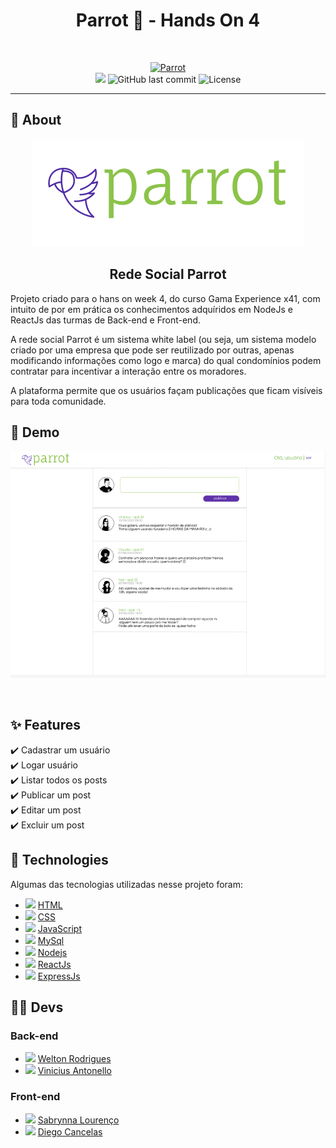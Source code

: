 <div align="center" id="top"> 
  <h1>Parrot 🦜️ - Hands On 4</h1>

&#xa0;


</div>
<p align="center">

  <a href="https://github.com/ViniciusAntonello/parrot/">
    <img alt="Parrot" src="https://img.shields.io/badge/-Github-5659EB?style=for-the-badge&logo=Github&logoColor=white&link=" />
  </a>
 
  </br>
  
  
  <img src="https://img.shields.io/badge/Parrot🦜️-5965e0?style=for-the-badge&labelColor=5965e0">
  
  <img alt="GitHub last commit" src="https://img.shields.io/github/last-commit/ViniciusAntonello/parrot?style=for-the-badge&label=last%20commit:&labelColor=5965e0&color=5965e0">

  <img alt="License" src="https://img.shields.io/badge/license-MIT-5965e0?style=for-the-badge&labelColor=5965e0&color=5965e0">
  <br />

</p>

<hr>




## :dart: About
<p align="center">
  <img src="https://github.com/WeltonDev/migrations/blob/main/logo.png">
</p>
<h2 align="center">Rede Social Parrot</h2>
<p>Projeto criado para o hans on week 4, do curso Gama Experience x41, com intuito de por em prática os conhecimentos adquíridos em NodeJs e ReactJs das turmas de Back-end e Front-end.
 </p>

  <p>
    A rede social Parrot é um sistema white label (ou seja, um sistema modelo criado por
uma empresa que pode ser reutilizado por outras, apenas modificando informações
como logo e marca) do qual condomínios podem contratar para incentivar a interação
    entre os moradores.
  </p>
  <p>
A plataforma permite que os usuários façam publicações que ficam visíveis para toda
comunidade.
  </p>
  
  ## :link: Demo
<p align="center">
<img src="https://github.com/WeltonDev/migrations/blob/main/Screenshot%20from%202022-06-16%2021-06-07.png">          
</p>
<br>

## :sparkles: Features
  
:heavy_check_mark: Cadastrar um usuário\
:heavy_check_mark: Logar usuário\
:heavy_check_mark: Listar todos os posts\
:heavy_check_mark: Publicar um post\
:heavy_check_mark: Editar um post\
:heavy_check_mark: Excluir um post


## :rocket: Technologies

Algumas das tecnologias utilizadas nesse projeto foram:

- <img src="https://uxwing.com/wp-content/themes/uxwing/download/10-brands-and-social-media/html.svg" width="28px"> [HTML](https://developer.mozilla.org/pt-BR/docs/Web/HTML)
- <img src="https://uxwing.com/wp-content/themes/uxwing/download/10-brands-and-social-media/css.svg" width="28px"> [CSS](https://developer.mozilla.org/pt-BR/docs/Web/CSS/)
- <img src="https://uxwing.com/wp-content/themes/uxwing/download/10-brands-and-social-media/javascript-programming-language.svg" width="28px"> [JavaScript](https://developer.mozilla.org/pt-BR/docs/Web/JavaScript/)
- <img src="https://uxwing.com/wp-content/themes/uxwing/download/10-brands-and-social-media/mysql.svg" width="28px"> [MySql](https://developer.mozilla.org/pt-BR/docs/Web/mysql/)
- <img src="https://uxwing.com/wp-content/themes/uxwing/download/10-brands-and-social-media/node-js.svg" width="28px"> [Nodejs](https://developer.mozilla.org/pt-BR/docs/Web/nodejs/)
- <img src="https://uxwing.com/wp-content/themes/uxwing/download/10-brands-and-social-media/react-js.svg" width="28px"> [ReactJs](https://developer.mozilla.org/pt-BR/docs/Web/Reactjs/)
- <img src="https://uxwing.com/wp-content/themes/uxwing/download/10-brands-and-social-media/expressjs.svg" width="28px"> [ExpressJs](https://developer.mozilla.org/pt-BR/docs/Web/Reactjs/)

## 👨‍💻 Devs
### Back-end
- <img src="https://avatars.githubusercontent.com/u/96987306?s=64&v=4" width="28px"> [Welton Rodrigues](https://github.com/WeltonDev)
- <img src="https://avatars.githubusercontent.com/u/91735500?s=64&v=4" width="28px"> [Vinicius Antonello](https://github.com/ViniciusAntonello)

### Front-end 
- <img src="https://avatars.githubusercontent.com/u/86985496?s=64&v=4" width="28px"> [Sabrynna Lourenço](https://github.com/sabrynnall)
- <img src="https://mpng.subpng.com/20180824/jtl/kisspng-computer-icons-logo-portable-network-graphics-clip-icons-for-free-iconza-circle-social-5b7fe46b0bac53.1999041115351082030478.jpg" width="28px"> [Diego Cancelas](https://github.com/diegocancellas)

